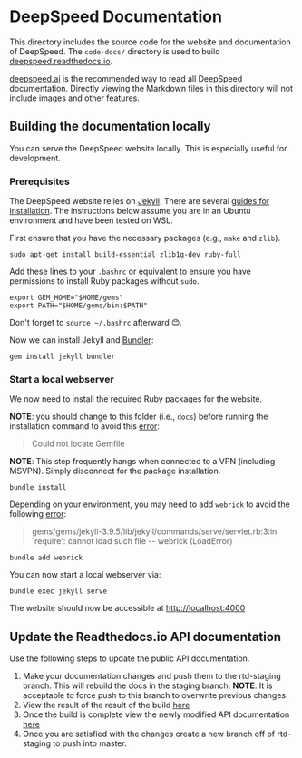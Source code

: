 # DeepSpeed Documentation

This directory includes the source code for the website and documentation of DeepSpeed. The `code-docs/` directory is used to build [deepspeed.readthedocs.io](https://deepspeed.readthedocs.io/en/latest/).

[deepspeed.ai](https://www.deepspeed.ai/) is the recommended way to read all DeepSpeed documentation. Directly viewing the Markdown files in this directory will not include images and other features.

## Building the documentation locally
You can serve the DeepSpeed website locally. This is especially useful for development.

### Prerequisites
The DeepSpeed website relies on [Jekyll](https://jekyllrb.com/). There are several [guides for installation](https://jekyllrb.com/docs/installation/). The instructions below assume you are in an Ubuntu environment and have been tested on WSL.

First ensure that you have the necessary packages (e.g., `make` and `zlib`).
```
sudo apt-get install build-essential zlib1g-dev ruby-full
```

Add these lines to your `.bashrc` or equivalent to ensure you have permissions to install Ruby packages without `sudo`.
```
export GEM_HOME="$HOME/gems"
export PATH="$HOME/gems/bin:$PATH"
```
Don't forget to `source ~/.bashrc` afterward 😊.


Now we can install Jekyll and [Bundler](https://bundler.io/):
```
gem install jekyll bundler
```

### Start a local webserver
We now need to install the required Ruby packages for the website.

**NOTE**: you should change to this folder (i.e., `docs`) before running the installation command to avoid this [error](https://stackoverflow.com/questions/10012181/bundle-install-returns-could-not-locate-gemfile/35157872):

> Could not locate Gemfile

**NOTE**: This step frequently hangs when connected to a VPN (including MSVPN). Simply disconnect for the package installation.


```
bundle install
```

Depending on your environment, you may need to add `webrick` to avoid the following [error](https://talk.jekyllrb.com/t/load-error-cannot-load-such-file-webrick/5417/6):

> gems/gems/jekyll-3.9.5/lib/jekyll/commands/serve/servlet.rb:3:in `require': cannot load such file -- webrick (LoadError)


```
bundle add webrick
```


You can now start a local webserver via:
```
bundle exec jekyll serve
```
The website should now be accessible at [http://localhost:4000](http://localhost:4000)


## Update the Readthedocs.io API documentation
Use the following steps to update the public API documentation.

1. Make your documentation changes and push them to the rtd-staging branch. This will rebuild the docs in the staging branch.
**NOTE**: It is acceptable to force push to this branch to overwrite previous changes.
2. View the result of the result of the build [here](https://readthedocs.org/projects/deepspeed/builds/)
3. Once the build is complete view the newly modified API documentation [here](https://deepspeed.readthedocs.io/en/rtd-staging/)
4. Once you are satisfied with the changes create a new branch off of rtd-staging to push into master.
